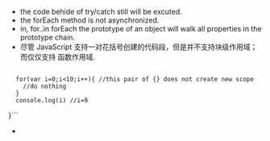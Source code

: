 * the code behide of try/catch still will be excuted.
* the forEach method is not asynchronized.
* in, for..in forEach the prototype of an object will walk all properties in the prototype chain.
* 尽管 JavaScript 支持一对花括号创建的代码段，但是并不支持块级作用域； 而仅仅支持 函数作用域.

>```function(){ //scope function
      for(var i=0;i<10;i++){ //this pair of {} does not create new scope
        //do nothing
      }
      console.log(i) //i=9
  }```
  
* 
